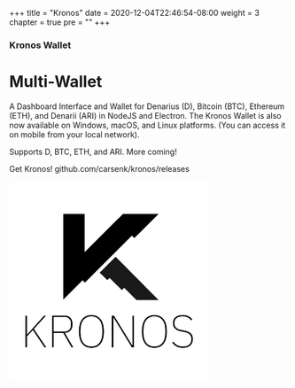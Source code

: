 +++
title = "Kronos"
date = 2020-12-04T22:46:54-08:00
weight = 3
chapter = true
pre = "<b></b>"
+++

### Kronos Wallet

# Multi-Wallet

A Dashboard Interface and Wallet for Denarius (D), Bitcoin (BTC), Ethereum (ETH), and Denarii (ARI) in NodeJS and Electron. The Kronos Wallet is also now available on Windows, macOS, and Linux platforms. (You can access it on mobile from your local network).  

Supports D, BTC, ETH, and ARI. More coming!  

Get Kronos! github.com/carsenk/kronos/releases  

![kronos logo](kronos-logo.png)
